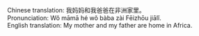 Chinese translation: 我妈妈和我爸爸在非洲家里。  
Pronunciation: Wǒ māmā hé wǒ bàba zài Fēizhōu jiālǐ.  
English translation: My mother and my father are home in Africa.